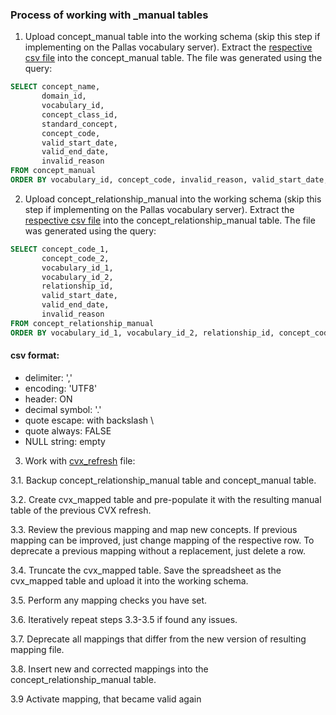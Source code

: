 ### Process of working with _manual tables
1. Upload concept_manual table into the working schema (skip this step if implementing on the Pallas vocabulary server).
Extract the [respective csv file](https://drive.google.com/file/d/1sXTGSjgP-DfZsx6SoQQET5ehksA1BH_W/view?usp=sharing) into the concept_manual table.
The file was generated using the query:
```sql
SELECT concept_name,
       domain_id,
       vocabulary_id,
       concept_class_id,
       standard_concept,
       concept_code,
       valid_start_date,
       valid_end_date,
       invalid_reason
FROM concept_manual
ORDER BY vocabulary_id, concept_code, invalid_reason, valid_start_date, valid_end_date, concept_name
```

2. Upload concept_relationship_manual into the working schema (skip this step if implementing on the Pallas vocabulary server).
Extract the [respective csv file](https://drive.google.com/file/d/12gAlrCw5YFkC_ycrw3eMyWC6R92Aj1Gy/view?usp=sharing) into the concept_relationship_manual table.
The file was generated using the query:
```sql
SELECT concept_code_1,
       concept_code_2,
       vocabulary_id_1,
       vocabulary_id_2,
       relationship_id,
       valid_start_date,
       valid_end_date,
       invalid_reason
FROM concept_relationship_manual
ORDER BY vocabulary_id_1, vocabulary_id_2, relationship_id, concept_code_1, concept_code_2, invalid_reason, valid_start_date, valid_end_date
```
#### csv format:
- delimiter: ','
- encoding: 'UTF8'
- header: ON
- decimal symbol: '.'
- quote escape: with backslash \
- quote always: FALSE
- NULL string: empty


3. Work with [cvx_refresh](https://github.com/OHDSI/Vocabulary-v5.0/blob/master/CVX/manual_work/cvx_refresh.sql) file:

3.1. Backup concept_relationship_manual table and concept_manual table.

3.2. Create cvx_mapped table and pre-populate it with the resulting manual table of the previous CVX refresh.

3.3. Review the previous mapping and map new concepts. If previous mapping can be improved, just change mapping of the respective row. To deprecate a previous mapping without a replacement, just delete a row.

3.4. Truncate the cvx_mapped table. Save the spreadsheet as the cvx_mapped table and upload it into the working schema.

3.5. Perform any mapping checks you have set.

3.6. Iteratively repeat steps 3.3-3.5 if found any issues.

3.7. Deprecate all mappings that differ from the new version of resulting mapping file.

3.8. Insert new and corrected mappings into the concept_relationship_manual table.

3.9 Activate mapping, that became valid again